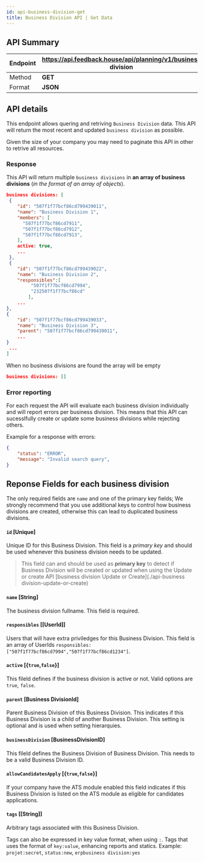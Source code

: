 ```yaml
---
id: api-business-division-get
title: Business Division API | Get Data
---
```


## API Summary

| Endpoint | **https://api.feedback.house/api/planning/v1/business division** |
|----------|---------------------------------------------------|
| Method   | **GET** |
| Format   | **JSON** |

## API details

This endpoint allows quering and retriving `Business Division` data. This API will return the most recent and updated `business division` as possible.

Given the size of your company you may need to paginate this API in other to retrive all resources.

### Response 

This API will return multiple `business divisions` in **an array of business divisions** (*in the format of an array of objects*). 

```json
business divisions: [
 { 
    "id": "507f1f77bcf86cd799439011", 
    "name": "Business Division 1", 
    "members": [
      "507f1f77bcf86cd7911",
      "507f1f77bcf86cd7912",
      "507f1f77bcf86cd7913",
    ], 
    active: true,
    ...
 },
 { 
    "id": "507f1f77bcf86cd799439022", 
    "name": "Business Division 2", 
    "responsibles":[
         "507f1f77bcf86cd7994",
         "232507f1f77bcf86cd"
        ], 
    ... 
},
{
    "id": "507f1f77bcf86cd799439033", 
    "name": "Business Division 3", 
    "parent": "507f1f77bcf86cd799439011",
    ...
}
 ...
]
```

When no business divisions are found the array will be empty
```json
business divisions: []
```

### Error reporting

For each request the API will evaluate each business division individually and will report errors per business division. This means that this API can sucesslfully create or update some business divisions while rejecting others.

Example for a response with errors:
```json
{
    "status": "ERROR",
    "message": "Invalid search query",
}
```

## Reponse Fields for each business division

The only required fields are `name` and one of the primary key fields; We strongly recommend that you use additional keys to control how business divisions are created, otherwise this can lead to duplicated business divisions.

#### `id` [Unique] 
Unique ID for this Business Division. This field is a *primary key* and should be used whenever this business division needs to be updated.

> This field can and should be used as **primary key** to detect if Business Division will be created or updated when using the Update or create API [business division Update or Create](./api-business division-update-or-create)

#### `name` [String] 
The business division fullname. This field is required. 

#### `responsibles` [[UserId]]

Users that will have extra priviledges for this Business Division. This field is an array of UserIds `responsibles: ["507f1f77bcf86cd7994","507f1f77bcf86cd1234"]`. 

#### `active` [{`true`,`false`}]

This fileld defines if the business division is active or not. Valid options are `true`, `false`. 

#### `parent` [Business DivisionId]

Parent Business Division of this Business Division. This indicates if this Business Division is a child of another Business Division. This setting is optional and is used when setting hierarquies.

#### `businessDivision` [BusinessDivisionID]

This fileld defines the Business Division of Business Division. This needs to be a valid Business Division ID.

#### `allowCandidatesApply` [{`true`,`false`}]

If your company have the ATS module enabled this field indicates if this Business Division is listed on the ATS module as eligible for candidates applications.

#### `tags` [[String]]

Arbitrary tags associated with this Business Division. 

Tags can also be expressed in key value format, when using `:`. Tags that uses the format of `key:value`, enhancing reports and statics. Example: `projet:secret`, `status:new`, `erpbusiness division:yes`

